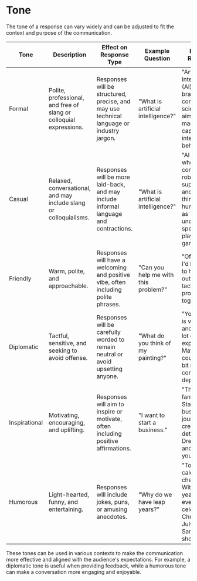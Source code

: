 # Tone

The tone of a response can vary widely and can be adjusted to fit the context and purpose of the communication. 


| Tone           | Description                                                       | Effect on Response Type                                                                      | Example Question           | Example Response                                                                                  |
|----------------|-------------------------------------------------------------------|----------------------------------------------------------------------------------------------|----------------------------|---------------------------------------------------------------------------------------------------|
| Formal         | Polite, professional, and free of slang or colloquial expressions. | Responses will be structured, precise, and may use technical language or industry jargon.   | "What is artificial intelligence?" | "Artificial Intelligence (AI) is a branch of computer science that aims to create machines capable of intelligent behavior."          |
| Casual         | Relaxed, conversational, and may include slang or colloquialisms.  | Responses will be more laid-back, and may include informal language and contractions.       | "What is artificial intelligence?" | "AI is like when computers or robots get super smart and can do things like humans, such as understanding speech or playing games." |
| Friendly       | Warm, polite, and approachable.                                   | Responses will have a welcoming and positive vibe, often including polite phrases.          | "Can you help me with this problem?"| "Of course! I'd be happy to help you out. Let’s tackle this problem together."                                             |
| Diplomatic     | Tactful, sensitive, and seeking to avoid offense.                 | Responses will be carefully worded to remain neutral or avoid upsetting anyone.             | "What do you think of my painting?" | "Your painting is very unique and shows a lot of personal expression. Maybe you could add a bit more contrast for depth?"           |
| Inspirational  | Motivating, encouraging, and uplifting.                           | Responses will aim to inspire or motivate, often including positive affirmations.           | "I want to start a business."| "That's fantastic! Starting a business is a journey of creativity and determination. Dream big and give it your all!"                  |
| Humorous       | Light-hearted, funny, and entertaining.                           | Responses will include jokes, puns, or amusing anecdotes.                                    | "Why do we have leap years?"| "To keep our calendars in check! Without leap years, we'd eventually be celebrating Christmas in July. Imagine Santa in shorts!"         |

These tones can be used in various contexts to make the communication more effective and aligned with the audience's expectations. For example, a diplomatic tone is useful when providing feedback, while a humorous tone can make a conversation more engaging and enjoyable.